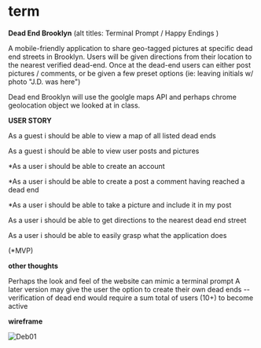 # term

**Dead End Brooklyn**
(alt titles: Terminal Prompt / Happy Endings )


A mobile-friendly application to share geo-tagged pictures at specific dead end streets
in Brooklyn.  Users will be given directions from their location to the nearest verified dead-end.
Once at the dead-end users can either post pictures / comments, or be given a few preset options (ie: leaving initials w/ photo "J.D. was here")

Dead end Brooklyn will use the goolgle maps API and perhaps chrome geolocation object we looked at in class.



**USER STORY**


As a guest  i should be able to view a map of all listed dead ends

As a guest i should be able to view user posts and pictures

*As a user i should be able to create an account

*As a user i should be able to create a post a comment having reached a dead end

*As a user i should be able to take a picture and include it in my post

As a user i should be able to get directions to the nearest dead end street

As a user i should be able to easily grasp what the application does

(*MVP)

**other thoughts**

Perhaps the look and feel of the website can mimic a terminal prompt
A later version may give the user the option to create their own dead ends
-- verification of dead end would require a sum total of users (10+) to become active

**wireframe**

![Deb01](/term/images/Deb01.png)



